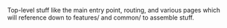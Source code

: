 Top-level stuff like the main entry point, routing, and various pages which will reference down to features/ and common/ to assemble stuff.